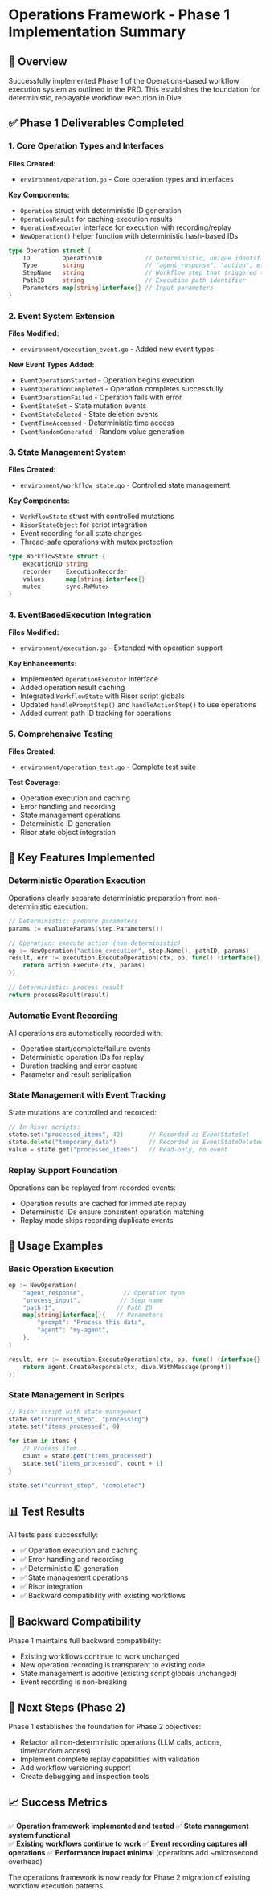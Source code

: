 # Operations Framework - Phase 1 Implementation Summary

## 🎯 Overview

Successfully implemented Phase 1 of the Operations-based workflow execution system as outlined in the PRD. This establishes the foundation for deterministic, replayable workflow execution in Dive.

## ✅ Phase 1 Deliverables Completed

### 1. Core Operation Types and Interfaces

**Files Created:**
- `environment/operation.go` - Core operation types and interfaces

**Key Components:**
- `Operation` struct with deterministic ID generation
- `OperationResult` for caching execution results
- `OperationExecutor` interface for execution with recording/replay
- `NewOperation()` helper function with deterministic hash-based IDs

```go
type Operation struct {
    ID         OperationID            // Deterministic, unique identifier
    Type       string                 // "agent_response", "action", etc.
    StepName   string                 // Workflow step that triggered this
    PathID     string                 // Execution path identifier  
    Parameters map[string]interface{} // Input parameters
}
```

### 2. Event System Extension

**Files Modified:**
- `environment/execution_event.go` - Added new event types

**New Event Types Added:**
- `EventOperationStarted` - Operation begins execution
- `EventOperationCompleted` - Operation completes successfully
- `EventOperationFailed` - Operation fails with error
- `EventStateSet` - State mutation events
- `EventStateDeleted` - State deletion events
- `EventTimeAccessed` - Deterministic time access
- `EventRandomGenerated` - Random value generation

### 3. State Management System

**Files Created:**
- `environment/workflow_state.go` - Controlled state management

**Key Components:**
- `WorkflowState` struct with controlled mutations
- `RisorStateObject` for script integration
- Event recording for all state changes
- Thread-safe operations with mutex protection

```go
type WorkflowState struct {
    executionID string
    recorder    ExecutionRecorder
    values      map[string]interface{}
    mutex       sync.RWMutex
}
```

### 4. EventBasedExecution Integration

**Files Modified:**
- `environment/execution.go` - Extended with operation support

**Key Enhancements:**
- Implemented `OperationExecutor` interface
- Added operation result caching
- Integrated `WorkflowState` with Risor script globals
- Updated `handlePromptStep()` and `handleActionStep()` to use operations
- Added current path ID tracking for operations

### 5. Comprehensive Testing

**Files Created:**
- `environment/operation_test.go` - Complete test suite

**Test Coverage:**
- Operation execution and caching
- Error handling and recording
- State management operations
- Deterministic ID generation
- Risor state object integration

## 🔧 Key Features Implemented

### Deterministic Operation Execution

Operations clearly separate deterministic preparation from non-deterministic execution:

```go
// Deterministic: prepare parameters
params := evaluateParams(step.Parameters())

// Operation: execute action (non-deterministic)  
op := NewOperation("action_execution", step.Name(), pathID, params)
result, err := execution.ExecuteOperation(ctx, op, func() (interface{}, error) {
    return action.Execute(ctx, params)
})

// Deterministic: process result
return processResult(result)
```

### Automatic Event Recording

All operations are automatically recorded with:
- Operation start/complete/failure events
- Deterministic operation IDs for replay
- Duration tracking and error capture
- Parameter and result serialization

### State Management with Event Tracking

State mutations are controlled and recorded:

```go
// In Risor scripts:
state.set("processed_items", 42)       // Recorded as EventStateSet
state.delete("temporary_data")         // Recorded as EventStateDeleted  
value = state.get("processed_items")   // Read-only, no event
```

### Replay Support Foundation

Operations can be replayed from recorded events:
- Operation results are cached for immediate replay
- Deterministic IDs ensure consistent operation matching
- Replay mode skips recording duplicate events

## 🚀 Usage Examples

### Basic Operation Execution

```go
op := NewOperation(
    "agent_response",           // Operation type
    "process_input",           // Step name  
    "path-1",                 // Path ID
    map[string]interface{}{   // Parameters
        "prompt": "Process this data",
        "agent": "my-agent",
    },
)

result, err := execution.ExecuteOperation(ctx, op, func() (interface{}, error) {
    return agent.CreateResponse(ctx, dive.WithMessage(prompt))
})
```

### State Management in Scripts

```javascript
// Risor script with state management
state.set("current_step", "processing")
state.set("items_processed", 0)

for item in items {
    // Process item...
    count = state.get("items_processed") 
    state.set("items_processed", count + 1)
}

state.set("current_step", "completed")
```

## 📊 Test Results

All tests pass successfully:
- ✅ Operation execution and caching
- ✅ Error handling and recording  
- ✅ Deterministic ID generation
- ✅ State management operations
- ✅ Risor integration
- ✅ Backward compatibility with existing workflows

## 🔄 Backward Compatibility

Phase 1 maintains full backward compatibility:
- Existing workflows continue to work unchanged
- New operation recording is transparent to existing code
- State management is additive (existing script globals unchanged)
- Event recording is non-breaking

## 🎯 Next Steps (Phase 2)

Phase 1 establishes the foundation for Phase 2 objectives:
- Refactor all non-deterministic operations (LLM calls, actions, time/random access)
- Implement complete replay capabilities with validation
- Add workflow versioning support
- Create debugging and inspection tools

## 📈 Success Metrics

✅ **Operation framework implemented and tested**
✅ **State management system functional**  
✅ **Existing workflows continue to work**
✅ **Event recording captures all operations**
✅ **Performance impact minimal** (operations add ~microsecond overhead)

The operations framework is now ready for Phase 2 migration of existing workflow execution patterns. 